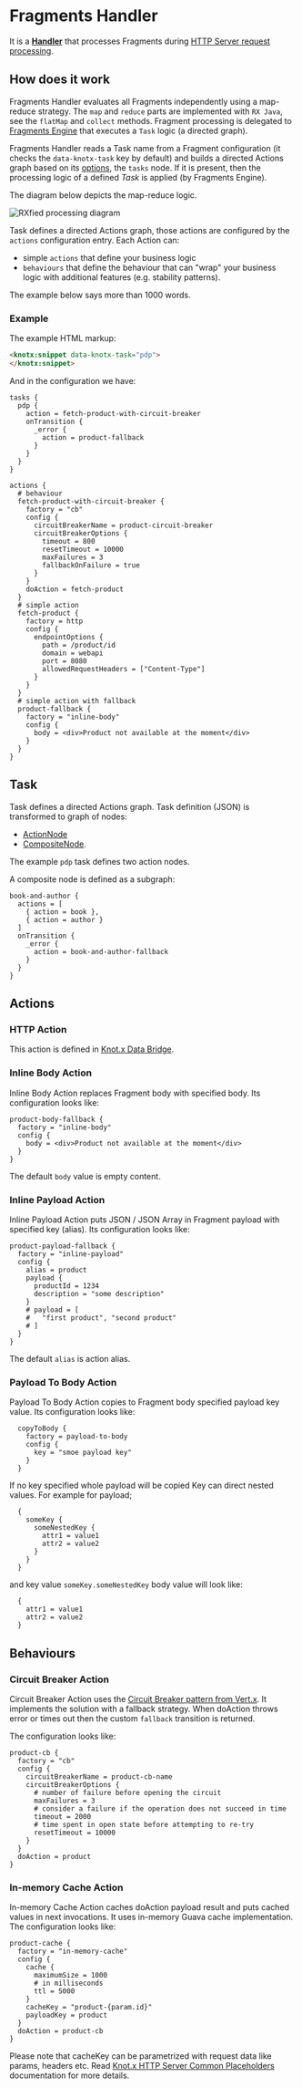 # Fragments Handler
It is a [**Handler**](https://github.com/Knotx/knotx-server-http/tree/master/api#routing-handlers)
that processes Fragments during [HTTP Server request processing](https://github.com/Knotx/knotx-server-http#how-does-it-work).

## How does it work

Fragments Handler evaluates all Fragments independently using a map-reduce strategy. The `map` and 
`reduce` parts are implemented with `RX Java`, see the `flatMap` and `collect` methods. Fragment 
processing is delegated to [Fragments Engine](https://github.com/Knotx/knotx-fragments/tree/master/handler/engine)
that executes a `Task` logic (a directed graph). 

Fragments Handler reads a Task name from a Fragment configuration (it checks the `data-knotx-task` key by default)
and builds a directed Actions graph based on its [options](https://github.com/Knotx/knotx-fragments/blob/master/handler/core/src/main/java/io/knotx/fragments/handler/options/FragmentsHandlerOptions.java), 
the `tasks` node. If it is present, then the processing logic of a defined *Task* is applied (by Fragments Engine).

The diagram below depicts the map-reduce logic.

![RXfied processing diagram](core/assets/images/all_in_one_processing.png)

Task defines a directed Actions graph, those actions are configured by the `actions` configuration entry.
Each Action can:
- simple `actions` that define your business logic
- `behaviours` that define the behaviour that can "wrap" your business logic with additional features (e.g. stability patterns).

The example below says more than 1000 words. 

### Example

The example HTML markup:

```html
<knotx:snippet data-knotx-task="pdp">
</knotx:snippet>
```

And in the configuration we have:

```hocon
tasks {
  pdp {
    action = fetch-product-with-circuit-breaker
    onTransition {
      _error {
        action = product-fallback
      }
    }
  }
}

actions {
  # behaviour  
  fetch-product-with-circuit-breaker {
    factory = "cb"
    config {
      circuitBreakerName = product-circuit-breaker
      circuitBreakerOptions {
        timeout = 800
        resetTimeout = 10000
        maxFailures = 3
        fallbackOnFailure = true
      }
    }
    doAction = fetch-product
  }
  # simple action
  fetch-product {
    factory = http
    config {
      endpointOptions {
        path = /product/id
        domain = webapi
        port = 8080
        allowedRequestHeaders = ["Content-Type"]
      }
    }
  }
  # simple action with fallback
  product-fallback {
    factory = "inline-body"
    config {
      body = <div>Product not available at the moment</div>
    }
  }
}
```

## Task
Task defines a directed Actions graph. Task definition (JSON) is transformed to graph of nodes: 
- [ActionNode](https://github.com/Knotx/knotx-fragments/blob/master/handler/engine/src/main/java/io/knotx/fragments/engine/graph/ActionNode.java)
- [CompositeNode](https://github.com/Knotx/knotx-fragments/blob/master/handler/engine/src/main/java/io/knotx/fragments/engine/graph/CompositeNode.java). 

The example `pdp` task defines two action nodes. 

A composite node is defined as a subgraph:
```
book-and-author {
  actions = [
    { action = book },
    { action = author }
  ]
  onTransition {
    _error {
      action = book-and-author-fallback
    }
  }
}
```

## Actions

### HTTP Action
This action is defined in [Knot.x Data Bridge](https://github.com/Knotx/knotx-data-bridge/tree/master/http).

### Inline Body Action
Inline Body Action replaces Fragment body with specified body. Its configuration looks like:

```hocon
product-body-fallback {
  factory = "inline-body"
  config {
    body = <div>Product not available at the moment</div>
  }
}
```

The default `body` value is empty content.

### Inline Payload Action
Inline Payload Action puts JSON / JSON Array in Fragment payload with specified key (alias). Its 
configuration looks like:

```hocon
product-payload-fallback {
  factory = "inline-payload"
  config {
    alias = product
    payload {
      productId = 1234
      description = "some description"
    }
    # payload = [
    #   "first product", "second product"
    # ]
  }
}
```
The default `alias` is action alias.

### Payload To Body Action
Payload To Body Action copies to Fragment body specified payload key value. Its configuration looks like:

```hocon
  copyToBody {
    factory = payload-to-body
    config {
      key = "smoe payload key"
    }
  }
```
If no key specified whole payload will be copied
Key can direct nested values. For example for payload;

```hocon
  {
    someKey {
      someNestedKey {
        attr1 = value1
        attr2 = value2 
      }
    }
  }
```

and key value `someKey.someNestedKey` body value will look like:

```hocon
  { 
    attr1 = value1
    attr2 = value2 
  }
```

## Behaviours 

### Circuit Breaker Action
Circuit Breaker Action uses the [Circuit Breaker pattern from Vert.x](https://vertx.io/docs/vertx-circuit-breaker/java/).
It implements the solution with a fallback strategy. When doAction throws error or times out then the
custom `fallback` transition is returned.

The configuration looks like:

```hocon
product-cb {
  factory = "cb"
  config {
    circuitBreakerName = product-cb-name
    circuitBreakerOptions {
      # number of failure before opening the circuit
      maxFailures = 3
      # consider a failure if the operation does not succeed in time
      timeout = 2000
      # time spent in open state before attempting to re-try
      resetTimeout = 10000
    }
  }
  doAction = product
}
```

### In-memory Cache Action
In-memory Cache Action caches doAction payload result and puts cached values in next invocations. It 
uses in-memory Guava cache implementation. The configuration looks like:

```hocon
product-cache {
  factory = "in-memory-cache"
  config {
    cache {
      maximumSize = 1000
      # in milliseconds
      ttl = 5000
    }
    cacheKey = "product-{param.id}"
    payloadKey = product
  }
  doAction = product-cb
}
```

Please note that cacheKey can be parametrized with request data like params, headers etc. Read 
[Knot.x HTTP Server Common Placeholders](https://github.com/Knotx/knotx-server-http/tree/master/common/placeholders)
documentation for more details.
